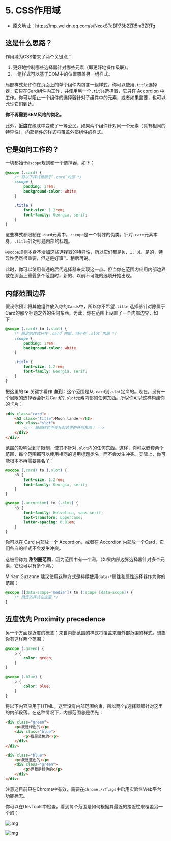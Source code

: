 # 5. CSS作用域

- 原文地址：https://mp.weixin.qq.com/s/NxoxSTcBP73b2ZR5m3ZRTg



## 这是什么思路？

作用域为CSS带来了两个关键点：

1. 更好地控制哪些选择器针对哪些元素（即更好地操作级联）。
2. 一组样式可以基于DOM中的位置覆盖另一组样式。

局部样式允许你在页面上的单个组件内包含一组样式。你可以使用`.title`选择器，它只在Card组件内工作，并使用另一个`.title`选择器，它只在 Accordion 中工作。你可以阻止一个组件的选择器针对子组件中的元素，或者如果需要，也可以允许它们到达。

**你不再需要BEM风格的类名。**

此外，**近度**在级联中变成了一等公民。如果两个组件针对同一个元素（具有相同的特异性），内部组件的样式将覆盖外部组件的样式。



## 它是如何工作的？

一切都始于`@scope`规则和一个选择器，如下：

```css
@scope (.card) {
    /* 将以下样式局限于`.card`内部 */
    :scope {
        padding: 1rem;
        background-color: white;
    }

    .title {
        font-size: 1.2rem;
        font-family: Georgia, serif;
    }
}
```

这些样式都限制在`.card`元素中。`:scope`是一个特殊的伪类，针对`.card`元素本身，`.title`针对标题内部的标题。

`@scope`规则本身不增加这些选择器的特异性，所以它们都是(`0, 1, 0`)。是的，特异性仍然很重要，但这是好事™️。稍后再说。

此时，你可以使用普通的后代选择器来实现这一点。但当你在范围内应用内部边界或在页面上重叠多个范围时，新的、以前不可能的选项开始出现。



## 内部范围边界

假设你预计将其他组件放入你的`Cards`中，所以你不希望`.title` 选择器针对除属于Card的那个标题之外的任何东西。为此，你在范围上设置了一个内部边界，如下：

```css
@scope (.card) to (.slot) {
    /* 限定的样式只在`.card`内部，但不在`.slot`内部 */
    :scope {
        padding: 1rem;
        background-color: white;
    }

    .title {
        font-size: 1.2rem;
        font-family: Georgia, serif;
    }
}
```

把这里的 **to** 关键字看作 **直到**：这个范围是从`.card`到`.slot`定义的。现在，没有一个局限的选择器会针对Card的`.slot`元素内部的任何东西。所以你可以这样构建你的卡片：

```html
<div class="card">
    <h3 class="title">Moon lander</h3>
    <div class="slot">
        <!-- 局部样式不会针对这里的任何东西！ -->
    </div>
</div>
```

范围的影响受到了限制，使其不针对`.slot`内的任何东西。这样，你可以嵌套两个范围，每个范围都可以使用相同的通用标题类名，而不会发生冲突。实际上，你可能根本不再需要类名了：

```css
@scope (.card) to (.slot) {
    h3 {
        font-size: 1.2rem;
        font-family: Georgia, serif;
    }
}

@scope (.accordion) to (.slot) {
    h3 {
        font-family: Helvetica, sans-serif;
        text-transform: uppercase;
        letter-spacing: 0.01em;
    }
}
```

你可以在 Card 内部放一个 Accordion，或者在 Accordion 内部放一个Card，它们各自的样式不会发生冲突。

这被俗称为 **甜甜圈范围**，因为范围中有一个洞。（如果内部边界选择器针对多个元素，它也可以有多个洞。）

Miriam Suzanne 建议使用这种方式是持续使用`data-*`属性和属性选择器作为你的范围：

```css
@scope ([data-scope='media']) to (:scope [data-scope]) {
    /* 限定的样式在这里 */
}
```



## 近度优先 Proximity precedence

另一个方面是近度的概念：来自内部范围的样式将覆盖来自外部范围的样式。想象你有这样两个范围：

```css
@scope (.green) {
    p {
        color: green;
    }
}

@scope (.blue) {
    p {
        color: blue;
    }
}
```

将以下内容应用于HTML。这里没有内部范围约束，所以两个`p`选择器都针对这里的内部段落。在这种情况下，内部范围总是优先：

```html
<div class="green">
    <p>我是绿色的</p>
    <div class="blue">
        <p>我是蓝色的</p>
    </div>
</div>

<div class="blue">
    <p>我是蓝色的</p>
    <div class="green">
        <p>但我是绿色的</p>
    </div>
</div>
```

注意这目前只在Chrome中有效，需要在`chrome://flags`中启用实验性Web平台功能标志。

你可以在DevTools中检查，看到每个范围是如何根据其最近的接近性来覆盖另一个的：

![img](/images/html/css/note/005/n10035.png)

![img](/images/html/css/note/005/n10036.png)